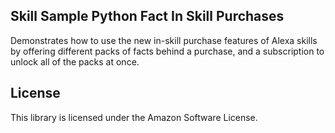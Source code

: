 ## Skill Sample Python Fact In Skill Purchases

Demonstrates how to use the new in-skill purchase features of Alexa skills by offering different packs of facts behind a purchase, and a subscription to unlock all of the packs at once.

## License

This library is licensed under the Amazon Software License.
